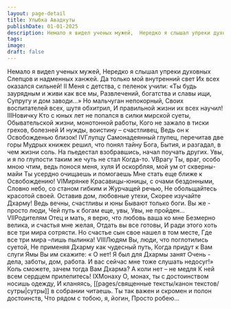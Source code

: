 ```yaml
---
layout: page-detail
title: Улыбка Авадхуты
publishDate: 01-01-2025
description: Немало я видел ученых мужей,  Нередко я слышал упреки духовных  Слепцов и надменных ханжей.  Да только мой внутренний свет  Их всех оказался сильней! Меня с детства, с пеленок учили...
tags:
image:
draft: false
---
```

Немало я видел ученых мужей,  Нередко я слышал упреки духовных  Слепцов и надменных ханжей.  Да только мой внутренний свет  Их всех оказался сильней! II  Меня с детства, с пеленок учили:  «Ты будь заурядным и живи как все мы,  Развлечений, богатства и славы ищи,  Супругу и дом заводи…»  Но мальчуган непокорный,  Своих воспитателей всех, шутя обхитрил,  И правильной жизни их всех научил! IIIНовичку  Кто с юных лет не попался в силки мирской суеты,  Обывательской жизни, монотонной работы,  Кого не зажало в тиски грехов, болезней  И нужды, воистину – счастливец,  Ведь он к Освобожденью близок! IVГлупцу  Самонадеянный глупец, перечитав две горы  Мудрых книжек решил, что понял тайну Бога,  Бытия, и разгадал, в чем жизни соль.  На пьедестал взобравшись, начал поучать других.  Увы, и я по глупости таким же чуть не стал  Когда-то. VВрагу  Ты, враг, особо мною чтим, ведь понося меня, хуля  И оскорбляя, мой ум от скверны-майи  Ты усердно очищаешь и помогаешь  Мне стать еще ближе к Освобождению! VIМирянке  Красавицы-юницы, с очами бездонными,  Словно небо, со станом гибким и  Журчащей речью,  Не обольщайтесь красотой своей.  Оставив дом, любовные утехи,  Скорее изучайте Дхарму!  Ведь вечны, счастливы и юны  Бывают только боги.  Вы же - просто люди,  Чей путь к богам еще, увы,  Увы, не пройден… VIIРодителям  Отец и мать, я верю, что любовь ваша ко мне  Безмерно велика, и счастья мне желая,  Отдать вы все готовы,  И ради этого хоть все три мира сотрясти.  Но счастье сын свое нашел в том месте,  Где все три мира –лишь пылинка! VIIIЛюдям  Вы, люди, что поглотились суетой,  Не применяя Дхарму как чудесный путь,  Когда придут к Вам слуги Ямы  Вы им скажите: « О нет! Я был для Дхармы занят  Очень - дела, заботы, дом, работа.  И вас сейчас мне тоже слушать недосуг!»  Коль сможете, зачем тогда Вам Дхарма?  А коли нет – не медля  К ней всем сердцем прилепитесь! IXМонаху  О, монах, ты с достоинством носишь одежду,  И кланяясь, [[pages/священные тексты/канон текстов/сутры|сутры]] в собрании читаешь.  Ты так важен и скромен и полон достоинств,  Что рядом с тобою, я, йогин,  Просто робею…
